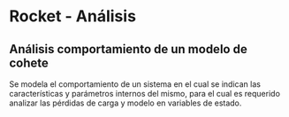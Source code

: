 # Rocket -  Análisis
## Análisis comportamiento de un modelo de cohete
Se modela el comportamiento de un sistema en el cual se indican
las características y parámetros internos del mismo, para el 
cual es requerido analizar las pérdidas de carga  y modelo en variables de estado.
